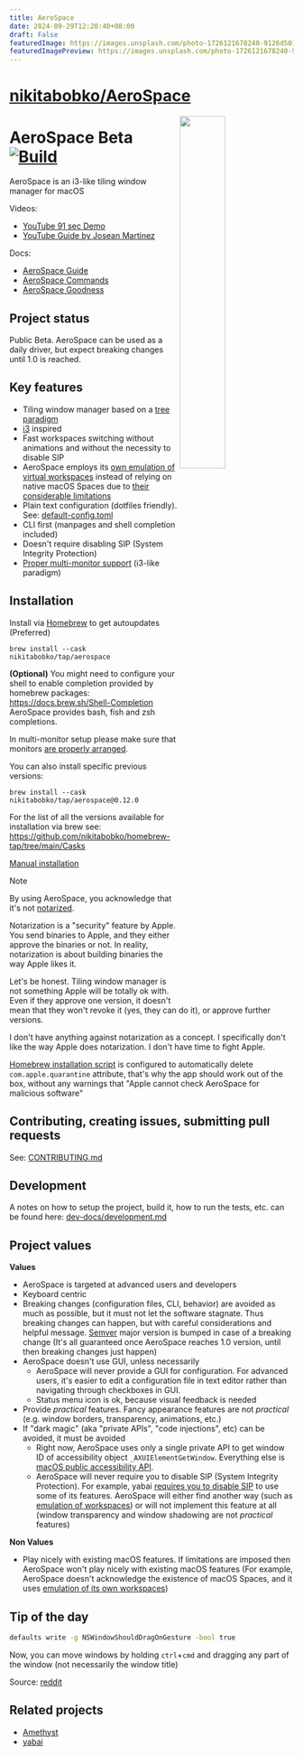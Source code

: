 ```yaml
---
title: AeroSpace
date: 2024-09-29T12:20:40+08:00
draft: False
featuredImage: https://images.unsplash.com/photo-1726121678240-9126d5017990?ixid=M3w0NjAwMjJ8MHwxfHJhbmRvbXx8fHx8fHx8fDE3Mjc1ODM1Mjh8&ixlib=rb-4.0.3
featuredImagePreview: https://images.unsplash.com/photo-1726121678240-9126d5017990?ixid=M3w0NjAwMjJ8MHwxfHJhbmRvbXx8fHx8fHx8fDE3Mjc1ODM1Mjh8&ixlib=rb-4.0.3
---
```


# [nikitabobko/AeroSpace](https://github.com/nikitabobko/AeroSpace)

 <img src="./resources/Assets.xcassets/AppIcon.appiconset/icon.png" width="40%" height="40%" align="right">

# AeroSpace Beta [![Build](https://github.com/nikitabobko/AeroSpace/actions/workflows/build.yml/badge.svg?branch=main)](https://github.com/nikitabobko/AeroSpace/actions/workflows/build.yml)

AeroSpace is an i3-like tiling window manager for macOS

Videos:
- [YouTube 91 sec Demo](https://www.youtube.com/watch?v=UOl7ErqWbrk)
- [YouTube Guide by Josean Martinez](https://www.youtube.com/watch?v=-FoWClVHG5g)

Docs:
- [AeroSpace Guide](https://nikitabobko.github.io/AeroSpace/guide)
- [AeroSpace Commands](https://nikitabobko.github.io/AeroSpace/commands)
- [AeroSpace Goodness](https://nikitabobko.github.io/AeroSpace/goodness)

## Project status

Public Beta. AeroSpace can be used as a daily driver, but expect breaking changes until 1.0 is reached.

## Key features

- Tiling window manager based on a [tree paradigm](https://nikitabobko.github.io/AeroSpace/guide#tree)
- [i3](https://i3wm.org/) inspired
- Fast workspaces switching without animations and without the necessity to disable SIP
- AeroSpace employs its [own emulation of virtual workspaces](https://nikitabobko.github.io/AeroSpace/guide#emulation-of-virtual-workspaces) instead of relying on native macOS Spaces due to [their considerable limitations](https://nikitabobko.github.io/AeroSpace/guide#emulation-of-virtual-workspaces)
- Plain text configuration (dotfiles friendly). See: [default-config.toml](https://nikitabobko.github.io/AeroSpace/guide#default-config)
- CLI first (manpages and shell completion included)
- Doesn't require disabling SIP (System Integrity Protection)
- [Proper multi-monitor support](https://nikitabobko.github.io/AeroSpace/guide#multiple-monitors) (i3-like paradigm)

## Installation

Install via [Homebrew](https://brew.sh/) to get autoupdates (Preferred)

```
brew install --cask nikitabobko/tap/aerospace
```

**(Optional)**
You might need to configure your shell to enable completion provided by homebrew packages: https://docs.brew.sh/Shell-Completion
AeroSpace provides bash, fish and zsh completions.

In multi-monitor setup please make sure that monitors [are properly arranged](https://nikitabobko.github.io/AeroSpace/guide#proper-monitor-arrangement).

You can also install specific previous versions:
```
brew install --cask nikitabobko/tap/aerospace@0.12.0
```

For the list of all the versions available for installation via brew see: https://github.com/nikitabobko/homebrew-tap/tree/main/Casks

[Manual installation](https://nikitabobko.github.io/AeroSpace/guide#manual-installation)

> [!NOTE]
> By using AeroSpace, you acknowledge that it's not [notarized](https://developer.apple.com/documentation/security/notarizing_macos_software_before_distribution).
>
> Notarization is a "security" feature by Apple.
> You send binaries to Apple, and they either approve the binaries or not.
> In reality, notarization is about building binaries the way Apple likes it.
>
> Let's be honest.
> Tiling window manager is not something Apple will be totally ok with.
> Even if they approve one version, it doesn't mean that they won't revoke it (yes, they can do it), or approve further versions.
>
> I don't have anything against notarization as a concept.
> I specifically don't like the way Apple does notarization.
> I don't have time to fight Apple.
>
> [Homebrew installation script](https://github.com/nikitabobko/homebrew-tap/blob/main/Casks/aerospace.rb) is configured to
> automatically delete `com.apple.quarantine` attribute, that's why the app should work out of the box, without any warnings that
> "Apple cannot check AeroSpace for malicious software"

## Contributing, creating issues, submitting pull requests

See: [CONTRIBUTING.md](./CONTRIBUTING.md)

## Development

A notes on how to setup the project, build it, how to run the tests, etc. can be found here: [dev-docs/development.md](./dev-docs/development.md)

## Project values

**Values**
- AeroSpace is targeted at advanced users and developers
- Keyboard centric
- Breaking changes (configuration files, CLI, behavior) are avoided as much as possible, but it must not let the software stagnate.
  Thus breaking changes can happen, but with careful considerations and helpful message.
  [Semver](https://semver.org/) major version is bumped in case of a breaking change (It's all guaranteed once AeroSpace reaches 1.0 version, until then breaking changes just happen)
- AeroSpace doesn't use GUI, unless necessarily
  - AeroSpace will never provide a GUI for configuration.
    For advanced users, it's easier to edit a configuration file in text editor rather than navigating through checkboxes in GUI.
  - Status menu icon is ok, because visual feedback is needed
- Provide _practical_ features. Fancy appearance features are not _practical_ (e.g. window borders, transparency, animations, etc.)
- If "dark magic" (aka "private APIs", "code injections", etc) can be avoided, it must be avoided
  - Right now, AeroSpace uses only a single private API to get window ID of accessibility object `_AXUIElementGetWindow`.
    Everything else is [macOS public accessibility API](https://developer.apple.com/documentation/applicationservices/axuielement_h).
  - AeroSpace will never require you to disable SIP (System Integrity Protection). For example, yabai [requires you to disable SIP](https://github.com/koekeishiya/yabai/issues/1863) to use some of its features.
    AeroSpace will either find another way (such as [emulation of workspaces](https://nikitabobko.github.io/AeroSpace/guide#emulation-of-virtual-workspaces)) or will not implement this feature at all (window transparency and window shadowing are not _practical_ features)

**Non Values**
- Play nicely with existing macOS features.
  If limitations are imposed then AeroSpace won't play nicely with existing macOS features
  (For example, AeroSpace doesn't acknowledge the existence of macOS Spaces, and it uses [emulation of its own workspaces](https://nikitabobko.github.io/AeroSpace/guide#emulation-of-virtual-workspaces))

## Tip of the day

```bash
defaults write -g NSWindowShouldDragOnGesture -bool true
```

Now, you can move windows by holding `ctrl`+`cmd` and dragging any part of the window (not necessarily the window title)

Source: [reddit](https://www.reddit.com/r/MacOS/comments/k6hiwk/keyboard_modifier_to_simplify_click_drag_of/)

## Related projects
- [Amethyst](https://github.com/ianyh/Amethyst)
- [yabai](https://github.com/koekeishiya/yabai)
